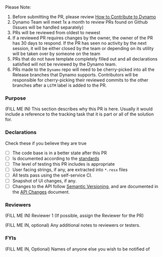 Please Note:
1. Before submitting the PR, please review [How to Contribute to Dynamo](https://github.com/DynamoDS/Dynamo/wiki/How-to-contribute-to-Dynamo)
2. Dynamo Team will meet 1x a month to review PRs found on Github (Issues will be handled separately)
3. PRs will be reviewed from oldest to newest
4. If a reviewed PR requires changes by the owner, the owner of the PR has 30 days to respond. If the PR has seen no activity by the next session, it will be either closed by the team or depending on its utility will be taken over by someone on the team
5. PRs that do not have template completely filled out and all declarations satisfied will not be reviewed by the Dynamo team.
6. PRs made to the `Dynamo` repo will need to be cherry-picked into all the Release branches that Dynamo supports. Contributors will be responsible for cherry-picking their reviewed commits to the other branches after a `LGTM` label is added to the PR.

### Purpose

(FILL ME IN) This section describes why this PR is here. Usually it would include a reference 
to the tracking task that it is part or all of the solution for.

### Declarations

Check these if you believe they are true

- [ ] The code base is in a better state after this PR
- [ ] Is documented according to the [standards](https://github.com/DynamoDS/Dynamo/wiki/Coding-Standards)
- [ ] The level of testing this PR includes is appropriate
- [ ] User facing strings, if any, are extracted into `*.resx` files
- [ ] All tests pass using the self-service CI.
- [ ] Snapshot of UI changes, if any.
- [ ] Changes to the API follow [Semantic Versioning](https://github.com/DynamoDS/Dynamo/wiki/Dynamo-Versions), and are documented in the [API Changes](https://github.com/DynamoDS/Dynamo/wiki/API-Changes) document.

### Reviewers

(FILL ME IN) Reviewer 1  (If possible, assign the Reviewer for the PR)

(FILL ME IN, optional) Any additional notes to reviewers or testers.

### FYIs

(FILL ME IN, Optional) Names of anyone else you wish to be notified of
